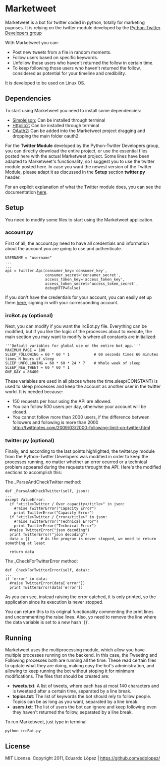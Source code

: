Marketweet
====================
Marketweet is a bot for twitter coded in python, totally for marketing puposes. It is relying on the twitter module developed by the [Python-Twitter Developers group](http://code.google.com/p/python-twitter/) 

With Marketweet you can:

* Post new tweets from a file in random moments. 
* Follow users based on specific keywords.
* Unfollow those users who haven't returned the follow in certain time.
* To keep following those users who haven't returned the follow, considered as potential for your timeline and credibility. 

It is developed to be used on Linux OS. 

Dependencies
---------------------
To start using Marketweet you need to install some dependencies: 

* [Simplejson:](http://cheeseshop.python.org/pypi/simplejson) Can be installed through terminal
* [Httplib2:](http://code.google.com/p/httplib2/) Can be installed through terminal
* [OAuth2:](http://github.com/simplegeo/python-oauth2) Can be added into the Marketweet project dragging and dropping the main folder oauth2.

For the __Twitter Module__ developed by the Python-Twitter Developers group, you can directly download the entire project, or use the essential files posted here with the actual Marketweet project. Some lines have been adapted to Marketweet's functionality, so I suggest you to use the twitter module posted here. In case you want the newest version of the Twitter Module, please adapt it as discussed in the **Setup** section **twitter.py** header. 

For an explicit explanation of what the Twitter module does, you can see the documentation [here](http://static.unto.net/python-twitter/0.5/doc/twitter.html).

Setup
---------------------
You need to modify some files to start using the Marketweet application.

### account.py

First of all, the account.py need to have all credentials and information about the account you are going to use and authenticate.

    USERNAME = "username"
    ...
    ...
    api = twitter.Api(consumer_key='consumer_key', 
                      consumer_secret='consumer_secret', 
                      access_token_key='access_token_key',
                      access_token_secret='access_token_secret', 
                      debugHTTP=False)
                                        
If you don't have the credentials for your account, you can easily set up them [here](https://dev.twitter.com/), signing in with your corresponding account.

### ircBot.py (optional)

Next, you can modify if you want the ircBot.py file. Everything can be modified, but if you like the logic of the processes about to execute, the main section you may want to modify is where all constants are initialized:

    '''Default variables for global use on the entire bot app.'''
    MAXIMUM_PAGE = 100
    SLEEP_FOLLOWING = 60 * 60 * 1           # 60 seconds times 60 minutes times N hours of sleep
    SLEEP_UNFOLLOWING = 60 * 60 * 24 * 7    # Whole week of sleep
    SLEEP_NEW_TWEET = 60 * 60 * 1 
    ONE_DAY = 86400
    
These variables are used in all places where the time.sleep(CONSTANT) is used to sleep processes and keep the account as another user in the twitter world. It is needed because:

* 150 requests per hour using the API are allowed.
* You can follow 500 users per day, otherwise your account will be closed.
* You cannot follow more than 2000 users, if the difference between followers and following is more than 2000 http://twittnotes.com/2009/03/2000-following-limit-on-twitter.html 

### twitter.py (optional)

Finally, and according to the last points highlighted, the twitter.py module from the Python-Twitter Developers was modified in order to keep the processes running, no matter whether an error ocurred or a technical problem appeared during the requests throught the API. Here's the modified sections to accomplish this:

The  _ParseAndCheckTwitter method:

    def _ParseAndCheckTwitter(self, json):
    ...
    except ValueError:
      if "<title>Twitter / Over capacity</title>" in json:
        #raise TwitterError("Capacity Error")
        print TwitterError("Capacity Error")
      if "<title>Twitter / Error</title>" in json:
        #raise TwitterError("Technical Error")
        print TwitterError("Technical Error")
      #raise TwitterError("json decoding")
      print TwitterError("json decoding")
      data = {}     # As the program is never stopped, we need to return something at least

      return data
    
The _CheckForTwitterError method:

    def _CheckForTwitterError(self, data):
    ...
    if 'error' in data:
      #raise TwitterError(data['error'])
      print TwitterError(data['error'])
      
As you can see, instead raising the error catched, it is only printed, so the application since its execution is never stopped. 

You can return this to its original functionality commenting the print lines and uncommenting the raise lines. Also, yo need to remove the line where the data variable is set to a new hash '{}'. 

Running
---------------------
Marketweet uses the multiprocessing module, which allow you have multiple processes running on the backend. In this case, the Tweeting and Following processes both are running all the time. These read certain files to update what they are doing, making easy the bot's administration, and allowing to keep running the bot without stoping it for minimum modifications. The files that should be created are:

* __tweets.txt__: A list of tweets, where each has at most 140 characters and is tweetead after a certain time, separated by a line break. 
* __topics.txt__: The list of keywords the bot should rely to follow people. Topics can be as long as you want, separated by a line break. 
* __users.txt__: The list of users the bot can ignore and keep following even they haven't returned the follow, separated by a line break.  

To run Marketweet, just type in terminal

    python ircBot.py

License
---------------------
MIT License. Copyright 2011, Eduardo López | https://github.com/edolopez/
